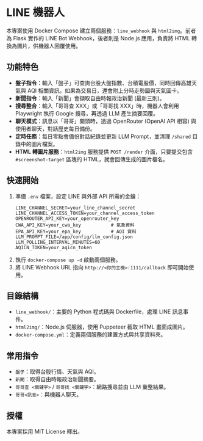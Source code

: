 # LINE 機器人

本專案使用 Docker Compose 建立兩個服務：`line_webhook` 與 `html2img`。前者為 Flask 實作的 LINE Bot Webhook，後者則是 Node.js 應用，負責將 HTML 轉換為圖片，供機器人回覆使用。

## 功能特色

- **盤子指令**：輸入「盤子」可查詢台股大盤指數、台積電股價，同時回傳高雄天氣與 AQI 相關資訊。如果為交易日，還會附上分時走勢圖與天氣圖卡。
- **新聞指令**：輸入「新聞」會擷取自由時報政治新聞 (最新三則)。
- **搜尋整合**：輸入「哥哥查 XXX」或「哥哥找 XXX」時，機器人會利用 Playwright 執行 Google 搜尋，再透過 LLM 產生摘要回覆。
- **聊天模式**：訊息以「哥哥」開頭時，透過 OpenRouter (OpenAI API 相容) 與使用者聊天，對話歷史每日備份。
- **定時任務**：每日零點會備份對話紀錄並更新 LLM Prompt，並清理 `/shared` 目錄中的圖片檔案。
- **HTML 轉圖片服務**：`html2img` 服務提供 `POST /render` 介面，只要提交包含 `#screenshot-target` 區塊的 HTML，就會回傳生成的圖片檔名。

## 快速開始

1. 準備 `.env` 檔案，設定 LINE 與外部 API 所需的金鑰：
   ```
   LINE_CHANNEL_SECRET=your_line_channel_secret
   LINE_CHANNEL_ACCESS_TOKEN=your_channel_access_token
   OPENROUTER_API_KEY=your_openrouter_key
   CWA_API_KEY=your_cwa_key           # 氣象資料
   EPA_API_KEY=your_epa_key           # AQI 資料
   LLM_PROMPT_FILE=/app/config/llm_config.json
   LLM_POLLING_INTERVAL_MINUTES=60
   AQICN_TOKEN=your_aqicn_token
   ```
2. 執行 `docker-compose up -d` 啟動兩個服務。
3. 將 LINE Webhook URL 指向 `http://<你的主機>:1111/callback` 即可開始使用。

## 目錄結構

- `line_webhook/`：主要的 Python 程式碼與 Dockerfile，處理 LINE 訊息事件。
- `html2img/`：Node.js 伺服器，使用 Puppeteer 截取 HTML 畫面成圖片。
- `docker-compose.yml`：定義兩個服務的建置方式與共享資料夾。

## 常用指令

- `盤子`：取得台股行情、天氣與 AQI。
- `新聞`：取得自由時報政治新聞摘要。
- `哥哥查 <關鍵字>` / `哥哥找 <關鍵字>`：網路搜尋並由 LLM 彙整結果。
- `哥哥<訊息>`：與機器人聊天。

## 授權

本專案採用 MIT License 釋出。
